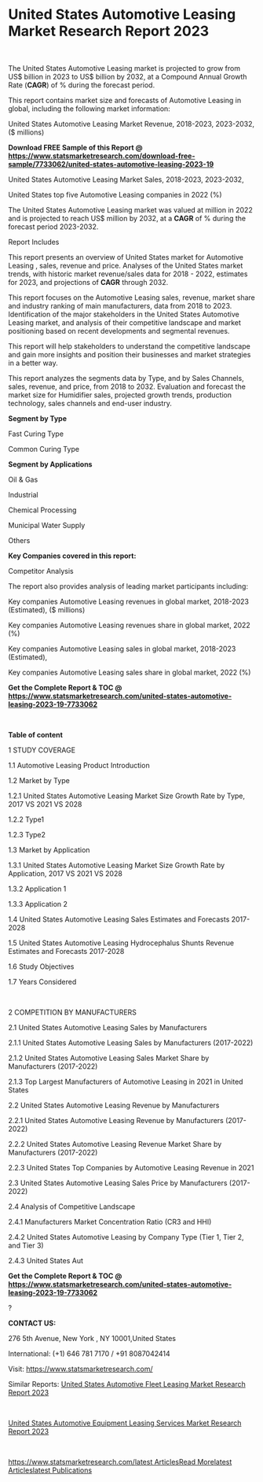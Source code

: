 <h1>United States Automotive Leasing Market Research Report 2023</h1><br/><p>The United States Automotive Leasing market is projected to grow from US$ billion in 2023 to US$ billion by 2032, at a Compound Annual Growth Rate (<strong>CAGR</strong>) of % during the forecast period.</p>
 
 
 
 <p>This report contains market size and forecasts of Automotive Leasing in global, including the following market information:</p>
 
 
 
 <p>United States Automotive Leasing Market Revenue, 2018-2023, 2023-2032, ($ millions)</p>
 
 
 
 <p><strong>Download FREE Sample of this Report @ <a href="https://www.statsmarketresearch.com/download-free-sample/7733062/united-states-automotive-leasing-2023-19">https://www.statsmarketresearch.com/download-free-sample/7733062/united-states-automotive-leasing-2023-19</a></strong></p>
 
 
 
 <p>United States Automotive Leasing Market Sales, 2018-2023, 2023-2032,</p>
 
 
 
 <p>United States top five Automotive Leasing companies in 2022 (%)</p>
 
 
 
 <p>The United States Automotive Leasing market was valued at million in 2022 and is projected to reach US$ million by 2032, at a <strong>CAGR</strong> of % during the forecast period 2023-2032.</p>
 
 
 
 <p>Report Includes</p>
 
 
 
 <p>This report presents an overview of United States market for Automotive Leasing , sales, revenue and price. Analyses of the United States market trends, with historic market revenue/sales data for 2018 - 2022, estimates for 2023, and projections of <strong>CAGR</strong> through 2032.</p>
 
 
 
 <p>This report focuses on the Automotive Leasing sales, revenue, market share and industry ranking of main manufacturers, data from 2018 to 2023. Identification of the major stakeholders in the United States Automotive Leasing market, and analysis of their competitive landscape and market positioning based on recent developments and segmental revenues.</p>
 
 
 
 <p>This report will help stakeholders to understand the competitive landscape and gain more insights and position their businesses and market strategies in a better way.</p>
 
 
 
 <p>This report analyzes the segments data by Type, and by Sales Channels, sales, revenue, and price, from 2018 to 2032. Evaluation and forecast the market size for Humidifier sales, projected growth trends, production technology, sales channels and end-user industry.</p>
 
 
 
 <p><strong>Segment by Type</strong></p>
 
 
 
 <p>Fast Curing Type</p>
 
 
 
 <p>Common Curing Type</p>
 
 
 
 <p><strong>Segment <strong><strong>by Applications</strong></strong></strong></p>
 
 
 
 <p>Oil & Gas</p>
 
 
 
 <p>Industrial</p>
 
 
 
 <p>Chemical Processing</p>
 
 
 
 <p>Municipal Water Supply</p>
 
 
 
 <p>Others</p>
 
 
 
 <p><strong>Key Companies covered in this report:</strong></p>
 
 
 
 <p>Competitor Analysis</p>
 
 
 
 <p>The report also provides analysis of leading market participants including:</p>
 
 
 
 <p>Key companies Automotive Leasing revenues in global market, 2018-2023 (Estimated), ($ millions)</p>
 
 
 
 <p>Key companies Automotive Leasing revenues share in global market, 2022 (%)</p>
 
 
 
 <p>Key companies Automotive Leasing sales in global market, 2018-2023 (Estimated),</p>
 
 
 
 <p>Key companies Automotive Leasing sales share in global market, 2022 (%)</p>
 
 
 
 <div><b>Get the Complete Report & TOC @ <a href="https://www.statsmarketresearch.com/united-states-automotive-leasing-2023-19-7733062">https://www.statsmarketresearch.com/united-states-automotive-leasing-2023-19-7733062</a></b></div>
 
 
 
 <p><br />
 
 <b>Table of content</b></p>
 
 
 
 <p>1 STUDY COVERAGE<br />
 
 1.1 Automotive Leasing Product Introduction<br />
 
 1.2 Market by Type<br />
 
 1.2.1 United States Automotive Leasing Market Size Growth Rate by Type, 2017 VS 2021 VS 2028<br />
 
 1.2.2 Type1<br />
 
 1.2.3 Type2<br />
 
 1.3 Market by Application<br />
 
 1.3.1 United States Automotive Leasing Market Size Growth Rate by Application, 2017 VS 2021 VS 2028<br />
 
 1.3.2 Application 1<br />
 
 1.3.3 Application 2<br />
 
 1.4 United States Automotive Leasing Sales Estimates and Forecasts 2017-2028<br />
 
 1.5 United States Automotive Leasing Hydrocephalus Shunts Revenue Estimates and Forecasts 2017-2028<br />
 
 1.6 Study Objectives<br />
 
 1.7 Years Considered<br />
 
 <br />
 
 2 COMPETITION BY MANUFACTURERS<br />
 
 2.1 United States Automotive Leasing Sales by Manufacturers<br />
 
 2.1.1 United States Automotive Leasing Sales by Manufacturers (2017-2022)<br />
 
 2.1.2 United States Automotive Leasing Sales Market Share by Manufacturers (2017-2022)<br />
 
 2.1.3 Top Largest Manufacturers of Automotive Leasing in 2021 in United States<br />
 
 2.2 United States Automotive Leasing Revenue by Manufacturers<br />
 
 2.2.1 United States Automotive Leasing Revenue by Manufacturers (2017-2022)<br />
 
 2.2.2 United States Automotive Leasing Revenue Market Share by Manufacturers (2017-2022)<br />
 
 2.2.3 United States Top Companies by Automotive Leasing Revenue in 2021<br />
 
 2.3 United States Automotive Leasing Sales Price by Manufacturers (2017-2022)<br />
 
 2.4 Analysis of Competitive Landscape<br />
 
 2.4.1 Manufacturers Market Concentration Ratio (CR3 and HHI)<br />
 
 2.4.2 United States Automotive Leasing by Company Type (Tier 1, Tier 2, and Tier 3)<br />
 
 2.4.3 United States Aut</p>
 
 
 
 <div><b>Get the Complete Report & TOC @ <a href="https://www.statsmarketresearch.com/united-states-automotive-leasing-2023-19-7733062">https://www.statsmarketresearch.com/united-states-automotive-leasing-2023-19-7733062</a></b></div>
 
 
 
 <p>? </p>
 
 
 
 <p><b>CONTACT US:</b><br />
 
 276 5th Avenue, New York , NY 10001,United States<br />
 
 International: (+1) 646 781 7170 / +91 8087042414<br />
 
 Visit: <a href="https://www.statsmarketresearch.com/">https://www.statsmarketresearch.com/</a><br />
 
 Similar Reports: <a href="https://www.statsmarketresearch.com/united-states-automotive-leasing-2023-19-7733062">United States Automotive Fleet Leasing Market Research Report 2023</a><br />
 
 <br />
 
 <a href="https://www.statsmarketresearch.com/united-states-automotive-leasing-2023-19-7733062">United States Automotive Equipment Leasing Services Market Research Report 2023</a><br />
 
 <br />
 
 <a href="https://gyeongbokgung.com">https://www.statsmarketresearch.com/</a><a href="https://hallyeomaritime.com">latest Articles</a><a href="https://jingwansa.com">Read More</a><a href="https://nguoiviet.jp/">latest Articles</a><a href="https://www.intelmarketresearch.com/">latest Publications</a></p>